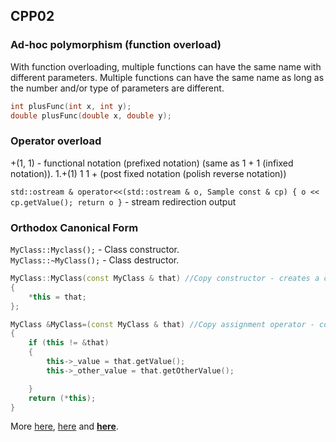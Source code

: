 ## CPP02

### Ad-hoc polymorphism (function overload)

With function overloading, multiple functions can have the same name with different parameters. Multiple functions can have the same name as long as the number and/or type of parameters are different.

``` CPP
int plusFunc(int x, int y);
double plusFunc(double x, double y);
```

### Operator overload

+(1, 1) - functional notation (prefixed notation) (same as 1 + 1 (infixed notation)).
1.+(1)
1 1 + (post fixed notation (polish reverse notation))

`std::ostream & operator<<(std::ostream & o, Sample const & cp) {
	o << cp.getValue(); return o
}` - stream redirection output

### Orthodox Canonical Form

`MyClass::Myclass();` - Class constructor.\
`MyClass::~MyClass();` - Class destructor.
```Cpp
MyClass::MyClass(const MyClass & that) //Copy constructor - creates a copy of an instance.
{
	*this = that;
};

MyClass &MyClass=(const MyClass & that) //Copy assignment operator - copies the values of an instance to an already existing one and returns the altered instance.
{
	if (this != &that)
	{
		this->_value = that.getValue();
		this->_other_value = that.getOtherValue();

	}
	return (*this);
}
```
More [here](https://www.geeksforgeeks.org/copy-constructor-vs-assignment-operator-in-c/), [here](https://stackoverflow.com/questions/4172722/what-is-the-rule-of-three) and [**here**](https://cplusplus.com/articles/y8hv0pDG/).
